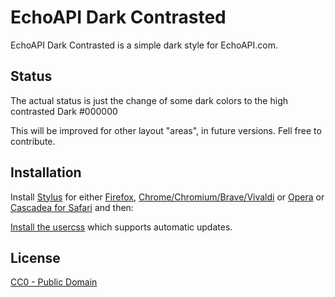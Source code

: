 # EchoAPI Dark Contrasted

EchoAPI Dark Contrasted is a simple dark style for EchoAPI.com.

## Status

The actual status is just the change of some dark colors to the high contrasted Dark #000000

This will be improved for other layout "areas", in future versions. Fell free to contribute.

## Installation

Install [Stylus](https://add0n.com/stylus.html) for either
[Firefox](https://addons.mozilla.org/en-US/firefox/addon/styl-us/),
[Chrome/Chromium/Brave/Vivaldi](https://chrome.google.com/webstore/detail/stylus/clngdbkpkpeebahjckkjfobafhncgmne) or
[Opera](https://addons.opera.com/en-gb/extensions/details/stylus/) or
[Cascadea for Safari](https://cascadea.app/) and then:

[Install the usercss](https://raw.githubusercontent.com/5jubsPRO/EchoAPI-Dark/main/echoapi-dark.user.css)
which supports automatic updates.

## License

[CC0 - Public Domain](https://creativecommons.org/share-your-work/public-domain/cc0/)
